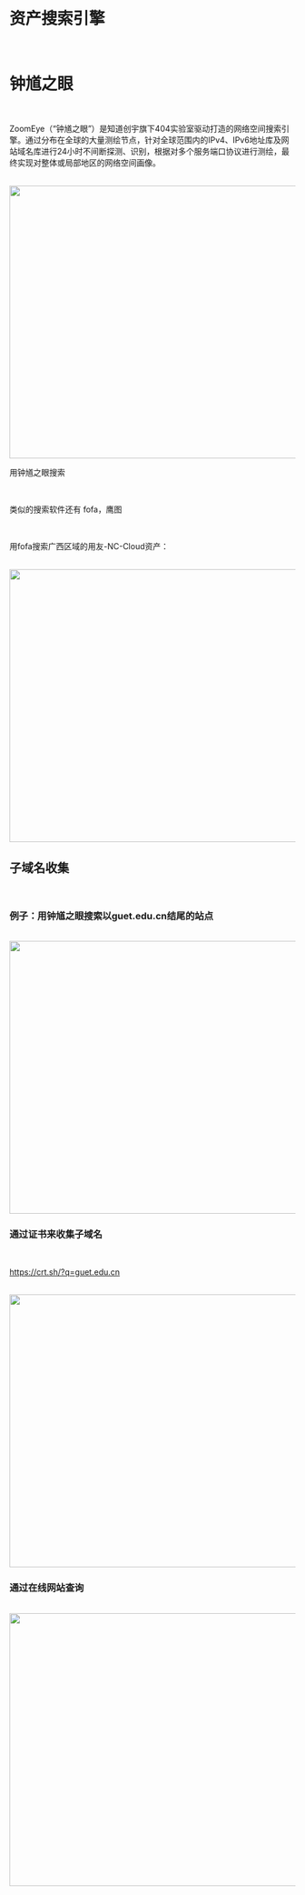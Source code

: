 # 资产搜索引擎

<br>



# 钟馗之眼

<br>

ZoomEye（“钟馗之眼”）是知道创宇旗下404实验室驱动打造的网络空间搜索引擎。通过分布在全球的大量测绘节点，针对全球范围内的IPv4、IPv6地址库及网站域名库进行24小时不间断探测、识别，根据对多个服务端口协议进行测绘，最终实现对整体或局部地区的网络空间画像。

<br>

<img src="https://54huarui.github.io/blogs/zuoye2/1.png" width="880" height="480">

<br>

用钟馗之眼搜索

<br>

类似的搜索软件还有 fofa，鹰图

<br>

用fofa搜索广西区域的用友-NC-Cloud资产：

<br>

<img src="https://54huarui.github.io/blogs/zuoye2/3.png" width="880" height="480">

<br>

## 子域名收集

<br>

### 例子：用钟馗之眼搜索以guet.edu.cn结尾的站点

<br>

<img src="https://54huarui.github.io/blogs/zuoye2/2.png" width="880" height="480">

### 通过证书来收集子域名

<br>

https://crt.sh/?q=guet.edu.cn

<br>

<img src="https://54huarui.github.io/blogs/zuoye2/4.png" width="880" height="480">

### 通过在线网站查询

<br>

<img src="https://54huarui.github.io/blogs/zuoye2/5.png" width="880" height="480">
